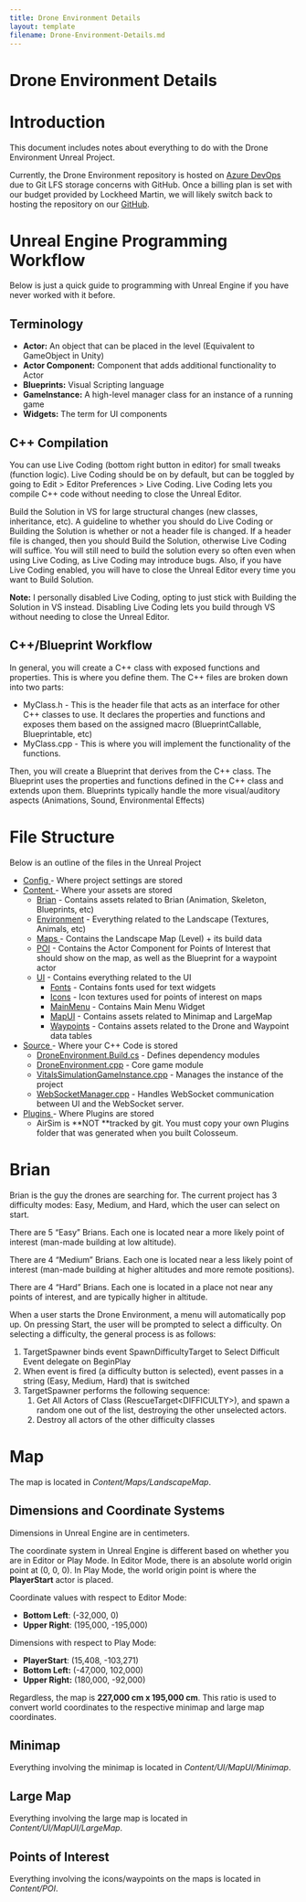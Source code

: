 ```yaml
---
title: Drone Environment Details
layout: template
filename: Drone-Environment-Details.md
--- 
```


# Drone Environment Details


# **Introduction**

This document includes notes about everything to do with the Drone Environment Unreal Project.

Currently, the Drone Environment repository is hosted on [Azure DevOps](https://dev.azure.com/Zach-Sally/VITALS-Drone-Environment/_git/Drone-Environment) due to Git LFS storage concerns with GitHub. Once a billing plan is set with our budget provided by Lockheed Martin, we will likely switch back to hosting the repository on our [GitHub](https://github.com/Vitals-Simulation-Project).


# **Unreal Engine Programming Workflow**

Below is just a quick guide to programming with Unreal Engine if you have never worked with it before.


## Terminology



* **Actor:** An object that can be placed in the level (Equivalent to GameObject in Unity)
* **Actor Component:** Component that adds additional functionality to Actor
* **Blueprints:** Visual Scripting language
* **GameInstance:** A high-level manager class for an instance of a running game
* **Widgets:** The term for UI components


## C++ Compilation

You can use Live Coding (bottom right button in editor) for small tweaks (function logic). Live Coding should be on by default, but can be toggled by going to Edit > Editor Preferences > Live Coding. Live Coding lets you compile C++ code without needing to close the Unreal Editor. 

Build the Solution in VS for large structural changes (new classes, inheritance, etc). A guideline to whether you should do Live Coding or Building the Solution is whether or not a header file is changed. If a header file is changed, then you should Build the Solution, otherwise Live Coding will suffice. You will still need to build the solution every so often even when using Live Coding, as Live Coding may introduce bugs. Also, if you have Live Coding enabled, you will have to close the Unreal Editor every time you want to Build Solution.

**Note:** I personally disabled Live Coding, opting to just stick with Building the Solution in VS instead. Disabling Live Coding lets you build through VS without needing to close the Unreal Editor.


## C++/Blueprint Workflow

In general, you will create a C++ class with exposed functions and properties. This is where you define them. The C++ files are broken down into two parts:



* MyClass.h - This is the header file that acts as an interface for other C++ classes to use. It declares the properties and functions and exposes them based on the assigned macro (BlueprintCallable, Blueprintable, etc)
* MyClass.cpp - This is where you will implement the functionality of the functions.

Then, you will create a Blueprint that derives from the C++ class. The Blueprint uses the properties and functions defined in the C++ class and extends upon them. Blueprints typically handle the more visual/auditory aspects (Animations, Sound, Environmental Effects)


# **File Structure**

Below is an outline of the files in the Unreal Project



* <span style="text-decoration:underline;">Config </span>- Where project settings are stored
* <span style="text-decoration:underline;">Content </span>- Where your assets are stored
    * <span style="text-decoration:underline;">Brian</span> - Contains assets related to Brian (Animation, Skeleton, Blueprints, etc)
    * <span style="text-decoration:underline;">Environment</span> - Everything related to the Landscape (Textures, Animals, etc)
    * <span style="text-decoration:underline;">Maps </span>- Contains the Landscape Map (Level) + its build data
    * <span style="text-decoration:underline;">POI</span> - Contains the Actor Component for Points of Interest that should show on the map, as well as the Blueprint for a waypoint actor
    * <span style="text-decoration:underline;">UI</span> - Contains everything related to the UI
        * <span style="text-decoration:underline;">Fonts</span> - Contains fonts used for text widgets
        * <span style="text-decoration:underline;">Icons</span> - Icon textures used for points of interest on maps
        * <span style="text-decoration:underline;">MainMenu</span> - Contains Main Menu Widget
        * <span style="text-decoration:underline;">MapUI</span> - Contains assets related to Minimap and LargeMap
        * <span style="text-decoration:underline;">Waypoints</span> - Contains assets related to the Drone and Waypoint data tables
* <span style="text-decoration:underline;">Source </span>- Where your C++ Code is stored
    * <span style="text-decoration:underline;">DroneEnvironment.Build.cs</span> - Defines dependency modules
    * <span style="text-decoration:underline;">DroneEnvironment.cpp</span> - Core game module
    * <span style="text-decoration:underline;">VitalsSimulationGameInstance.cpp</span> - Manages the instance of the project
    * <span style="text-decoration:underline;">WebSocketManager.cpp</span> - Handles WebSocket communication between UI and the WebSocket server.
* <span style="text-decoration:underline;">Plugins </span>- Where Plugins are stored
    * AirSim is **NOT **tracked by git. You must copy your own Plugins folder that was generated when you built Colosseum.


# **Brian**

Brian is the guy the drones are searching for. The current project has 3 difficulty modes: Easy, Medium, and Hard, which the user can select on start.

There are 5 “Easy” Brians. Each one is located near a more likely point of interest (man-made building at low altitude). 

There are 4 “Medium” Brians. Each one is located near a less likely point of interest (man-made building at higher altitudes and more remote positions).

There are 4 “Hard” Brians. Each one is located in a place not near any points of interest, and are typically higher in altitude.

When a user starts the Drone Environment, a menu will automatically pop up. On pressing Start, the user will be prompted to select a difficulty. On selecting a difficulty, the general process is as follows:



1. TargetSpawner binds event SpawnDifficultyTarget to Select Difficult Event delegate on BeginPlay
2. When event is fired (a difficulty button is selected), event passes in a string (Easy, Medium, Hard) that is switched
3. TargetSpawner performs the following sequence:
    1. Get All Actors of Class (RescueTarget&lt;DIFFICULTY>), and spawn a random one out of the list, destroying the other unselected actors.
    2. Destroy all actors of the other difficulty classes


# **Map**

The map is located in *Content/Maps/LandscapeMap*. 


## Dimensions and Coordinate Systems

Dimensions in Unreal Engine are in centimeters.

The coordinate system in Unreal Engine is different based on whether you are in Editor or Play Mode. In Editor Mode, there is an absolute world origin point at (0, 0, 0). In Play Mode, the world origin point is where the **PlayerStart** actor is placed.

Coordinate values with respect to Editor Mode:



* **Bottom Left**: (-32,000, 0)
* **Upper Right**: (195,000, -195,000)

Dimensions with respect to Play Mode:



* **PlayerStart**: (15,408, -103,271)
* **Bottom Left:** (-47,000, 102,000)
* **Upper Right:** (180,000, -92,000)

Regardless, the map is **227,000 cm x 195,000 cm**. This ratio is used to convert world coordinates to the respective minimap and large map coordinates.


## Minimap

Everything involving the minimap is located in *Content/UI/MapUI/Minimap*.


## Large Map

Everything involving the large map is located in *Content/UI/MapUI/LargeMap*.


## Points of Interest

Everything involving the icons/waypoints on the maps is located in *Content/POI*.
